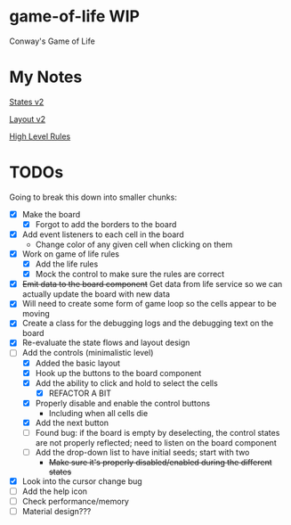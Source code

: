 # game-of-life WIP
Conway's Game of Life

# My Notes

[States v2](https://drive.google.com/file/d/0B9DrOVKPxr98b2xfREU3VzB3ZzE4ZlQxNGFzMnBaaHBfeTNz/view?usp=sharing)

[Layout v2](https://drive.google.com/file/d/0B9DrOVKPxr98clZmVjl6dnRVZGxnc29SY19nYUtSQnFtVTY0/view?usp=sharing)

[High Level Rules](https://drive.google.com/file/d/0B9DrOVKPxr98VGVRQTRIV2hHLXEzNmpHRFVUd25HYlVackVV/view?usp=sharing)

# TODOs

Going to break this down into smaller chunks:

- [x] Make the board
  - [x] Forgot to add the borders to the board
- [x] Add event listeners to each cell in the board
  - Change color of any given cell when clicking on them
- [x] Work on game of life rules
  - [x] Add the life rules
  - [x] Mock the control to make sure the rules are correct
- [x] ~~Emit data to the board component~~ Get data from life service so we can actually update the board with new data
- [x] Will need to create some form of game loop so the cells appear to be moving
- [x] Create a class for the debugging logs and the debugging text on the board
- [x] Re-evaluate the state flows and layout design
- [ ] Add the controls (minimalistic level)
  - [x] Added the basic layout
  - [x] Hook up the buttons to the board component
  - [x] Add the ability to click and hold to select the cells
    - [x] REFACTOR A BIT
  - [x] Properly disable and enable the control buttons
    - Including when all cells die
  - [x] Add the next button
  - [ ] Found bug: if the board is empty by deselecting, the control states are not properly reflected; need to listen on the board component
  - [ ] Add the drop-down list to have initial seeds; start with two
    - ~~Make sure it's properly disabled/enabled during the different states~~
- [x] Look into the cursor change bug
- [ ] Add the help icon
- [ ] Check performance/memory
- [ ] Material design???
